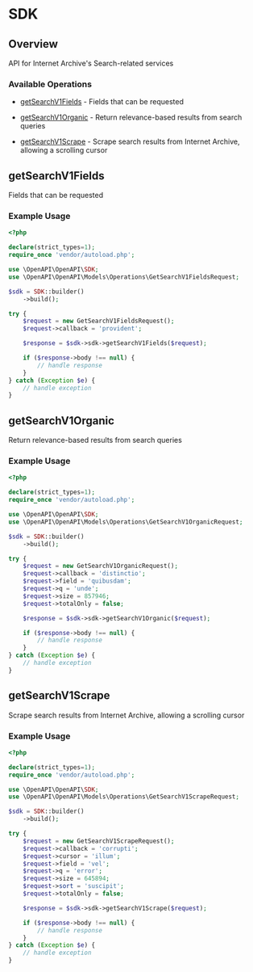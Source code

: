 # SDK

## Overview

API for Internet Archive's Search-related services


### Available Operations

* [getSearchV1Fields](#getsearchv1fields) - Fields that can be requested
* [getSearchV1Organic](#getsearchv1organic) - Return relevance-based results from search queries

* [getSearchV1Scrape](#getsearchv1scrape) - Scrape search results from Internet Archive, allowing a scrolling cursor


## getSearchV1Fields

Fields that can be requested

### Example Usage

```php
<?php

declare(strict_types=1);
require_once 'vendor/autoload.php';

use \OpenAPI\OpenAPI\SDK;
use \OpenAPI\OpenAPI\Models\Operations\GetSearchV1FieldsRequest;

$sdk = SDK::builder()
    ->build();

try {
    $request = new GetSearchV1FieldsRequest();
    $request->callback = 'provident';

    $response = $sdk->sdk->getSearchV1Fields($request);

    if ($response->body !== null) {
        // handle response
    }
} catch (Exception $e) {
    // handle exception
}
```

## getSearchV1Organic

Return relevance-based results from search queries


### Example Usage

```php
<?php

declare(strict_types=1);
require_once 'vendor/autoload.php';

use \OpenAPI\OpenAPI\SDK;
use \OpenAPI\OpenAPI\Models\Operations\GetSearchV1OrganicRequest;

$sdk = SDK::builder()
    ->build();

try {
    $request = new GetSearchV1OrganicRequest();
    $request->callback = 'distinctio';
    $request->field = 'quibusdam';
    $request->q = 'unde';
    $request->size = 857946;
    $request->totalOnly = false;

    $response = $sdk->sdk->getSearchV1Organic($request);

    if ($response->body !== null) {
        // handle response
    }
} catch (Exception $e) {
    // handle exception
}
```

## getSearchV1Scrape

Scrape search results from Internet Archive, allowing a scrolling cursor


### Example Usage

```php
<?php

declare(strict_types=1);
require_once 'vendor/autoload.php';

use \OpenAPI\OpenAPI\SDK;
use \OpenAPI\OpenAPI\Models\Operations\GetSearchV1ScrapeRequest;

$sdk = SDK::builder()
    ->build();

try {
    $request = new GetSearchV1ScrapeRequest();
    $request->callback = 'corrupti';
    $request->cursor = 'illum';
    $request->field = 'vel';
    $request->q = 'error';
    $request->size = 645894;
    $request->sort = 'suscipit';
    $request->totalOnly = false;

    $response = $sdk->sdk->getSearchV1Scrape($request);

    if ($response->body !== null) {
        // handle response
    }
} catch (Exception $e) {
    // handle exception
}
```
